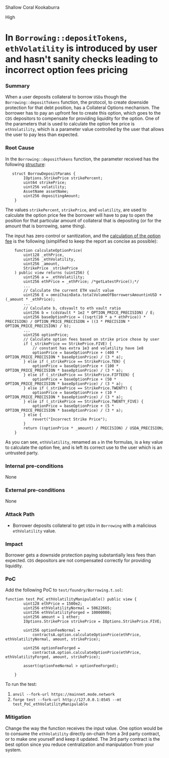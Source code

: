 Shallow Coral Kookaburra

High

# In `Borrowing::depositTokens`, `ethVolatility` is introduced by user and hasn't sanity checks leading to incorrect option fees pricing

### Summary

When a user deposits collateral to borrow `USDa` though the `Borrowing::depositTokens` function, the protocol, to create downside protection for that debt position, has a Collateral Options mechanism. The borrower has to pay an upfront fee to create this option, which goes to the `CDS` depositors to compensate for providing liquidity for the option. One of the parameters that is used to calculate the option fee price is `ethVolatility`, which is a parameter value controlled by the user that allows the user to pay less than expected.

### Root Cause

In the `Borrowing::depositTokens` function, the parameter received has the following [structure](https://github.com/sherlock-audit/2024-11-autonomint/blob/0d324e04d4c0ca306e1ae4d4c65f0cb9d681751b/Blockchain/Blockchian/contracts/interface/IBorrowing.sol#L79-L85):
```solidity
   struct BorrowDepositParams {
        IOptions.StrikePrice strikePercent;
        uint64 strikePrice;
        uint256 volatility;
        AssetName assetName;
        uint256 depositingAmount;
    }
```

The values `strikePercent`, `strikePrice`, and `volatility`, are used to calculate the option price fee the borrower will have to pay to open the position for that particular amount of collateral that is depositing (or for the amount that is borrowing, same thing). 

The input has zero control or sanitization, and the [calculation of the option fee](https://github.com/sherlock-audit/2024-11-autonomint/blob/0d324e04d4c0ca306e1ae4d4c65f0cb9d681751b/Blockchain/Blockchian/contracts/Core_logic/Options.sol#L104-L150) is the following (simplified to keep the report as concise as possible): 
```solidity
    function calculateOptionPrice(
        uint128 _ethPrice,
        uint256 _ethVolatility,
        uint256 _amount,
        StrikePrice _strikePrice
    ) public view returns (uint256) {
        uint256 a = _ethVolatility;
        uint256 ethPrice = _ethPrice; /*getLatestPrice();*/
        ...
        // Calculate the current ETH vault value
        uint256 E = omniChainData.totalVolumeOfBorrowersAmountinUSD + (_amount * _ethPrice);
        ...
        // Calculate b, cdsvault to eth vault ratio
        uint256 b = (cdsVault * 1e2 * OPTION_PRICE_PRECISION) / E;
        uint256 baseOptionPrice = ((sqrt(10 * a * ethPrice)) * PRECISION) / OPTION_PRICE_PRECISION + ((3 * PRECISION * OPTION_PRICE_PRECISION) / b); 
        ...
        uint256 optionPrice;
        // Calculate option fees based on strike price chose by user
        if (_strikePrice == StrikePrice.FIVE) {
            // constant has extra 1e3 and volatility have 1e8
            optionPrice = baseOptionPrice + (400 * OPTION_PRICE_PRECISION * baseOptionPrice) / (3 * a);
        } else if (_strikePrice == StrikePrice.TEN) {
            optionPrice = baseOptionPrice + (100 * OPTION_PRICE_PRECISION * baseOptionPrice) / (3 * a);
        } else if (_strikePrice == StrikePrice.FIFTEEN) {
            optionPrice = baseOptionPrice + (50 * OPTION_PRICE_PRECISION * baseOptionPrice) / (3 * a);
        } else if (_strikePrice == StrikePrice.TWENTY) {
            optionPrice = baseOptionPrice + (10 * OPTION_PRICE_PRECISION * baseOptionPrice) / (3 * a);
        } else if (_strikePrice == StrikePrice.TWENTY_FIVE) {
            optionPrice = baseOptionPrice + (5 * OPTION_PRICE_PRECISION * baseOptionPrice) / (3 * a);
        } else {
            revert("Incorrect Strike Price");
        }
        return ((optionPrice * _amount) / PRECISION) / USDA_PRECISION;
    }
```

As you can see, `ethVolatility`, renamed as `a` in the formulas, is a key value to calculate the option fee, and is left its correct use to the user which is an untrusted party. 


### Internal pre-conditions

None

### External pre-conditions

None

### Attack Path

- Borrower deposits collateral to get `USDa` in `Borrowing` with a malicious `ethVolatility` value.

### Impact

Borrower gets a downside protection paying substantially less fees than expected. 
`CDS` depositors are not compensated correctly for providing liquidity.

### PoC

Add the following PoC to `test/foundry/Borrowing.t.sol`:

```solidity
function test_PoC_ethVolatilityManipulable() public view {
        uint128 ethPrice = 1500e2;
        uint256 ethVolatilityNormal = 50622665;
        uint256 ethVolatilityForged = 10000000;
        uint256 amount = 1 ether;
        IOptions.StrikePrice strikePrice = IOptions.StrikePrice.FIVE;

        uint256 optionFeeNormal =
            contractsA.option.calculateOptionPrice(ethPrice, ethVolatilityNormal, amount, strikePrice);

        uint256 optionFeeForged =
            contractsA.option.calculateOptionPrice(ethPrice, ethVolatilityForged, amount, strikePrice);

        assert(optionFeeNormal > optionFeeForged);

    }
```

To run the test:
1) `anvil --fork-url https://mainnet.mode.network`
2) `forge test --fork-url http://127.0.0.1:8545 --mt test_PoC_ethVolatilityManipulable`

### Mitigation

Change the way the function receives the input value. One option would be to consume the `ethVolatility` directly on-chain from a 3rd party contract, or to make one yourself and keep it updated. 
The 3rd party contract is the best option since you reduce centralization and manipulation from your system.